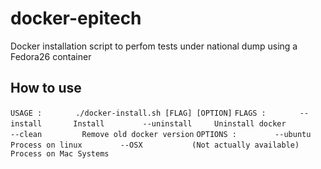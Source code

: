 # docker-epitech
Docker installation script to perfom tests  under national dump using a Fedora26 container

## How to use

`USAGE :`
`       ./docker-install.sh [FLAG] [OPTION]`
`FLAGS :`
`       --install       Install`
`        --uninstall     Uninstall docker`
`        --clean         Remove old docker version`
`OPTIONS :`
`        --ubuntu        Process on linux`
`        --OSX           (Not actually available) Process on Mac Systems`